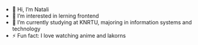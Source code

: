 - 👋 Hi, I’m Natali
- 👀 I’m interested in lerning frontend
- 🌱 I’m currently studying at KNRTU, majoring in information systems and technology
- ⚡ Fun fact: I love watching anime and lakorns

<!---
Eclipse-ofthemoon/Eclipse-ofthemoon is a ✨ special ✨ repository because its `README.md` (this file) appears on your GitHub profile.
You can click the Preview link to take a look at your changes.
--->
